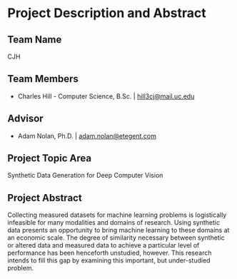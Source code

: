 # Project Description and Abstract

## Team Name

CJH

## Team Members

- Charles Hill - Computer Science, B.Sc. | hill3cj@mail.uc.edu

## Advisor

- Adam Nolan, Ph.D. | adam.nolan@etegent.com

## Project Topic Area

Synthetic Data Generation for Deep Computer Vision

## Project Abstract

Collecting measured datasets for machine learning problems is logistically infeasible for many modalities and domains of research. Using synthetic data presents an opportunity to bring machine learning to these domains at an economic scale. The degree of similarity necessary between synthetic or altered data and measured data to achieve a particular level of performance has been henceforth unstudied, however. This research intends to fill this gap by examining this important, but under-studied problem.

